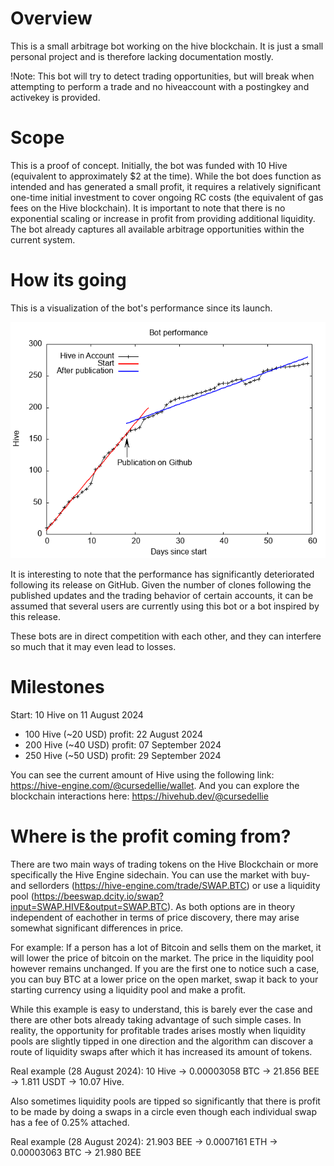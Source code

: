 # Overview
This is a small arbitrage bot working on the hive blockchain. It is just a small personal project and is therefore lacking documentation mostly.

!Note: This bot will try to detect trading opportunities, but will break when attempting to perform a trade and no hiveaccount with a postingkey and activekey is provided.

# Scope
This is a proof of concept. Initially, the bot was funded with 10 Hive (equivalent to approximately $2 at the time). While the bot does function as intended and has generated a small profit, it requires a relatively significant one-time initial investment to cover ongoing RC costs (the equivalent of gas fees on the Hive blockchain). It is important to note that there is no exponential scaling or increase in profit from providing additional liquidity. The bot already captures all available arbitrage opportunities within the current system.

# How its going

This is a visualization of the bot's performance since its launch.

![Arbitrage Performance](plot/plot.png)

It is interesting to note that the performance has significantly deteriorated following its release on GitHub. Given the number of clones following the published updates and the trading behavior of certain accounts, it can be assumed that several users are currently using this bot or a bot inspired by this release.

These bots are in direct competition with each other, and they can interfere so much that it may even lead to losses.

# Milestones
Start: 10 Hive on 11 August 2024
- 100 Hive (~20 USD) profit: 22 August 2024
- 200 Hive (~40 USD) profit: 07 September 2024
- 250 Hive (~50 USD) profit: 29 September 2024

You can see the current amount of Hive using the following link: https://hive-engine.com/@cursedellie/wallet.
And you can explore the blockchain interactions here: https://hivehub.dev/@cursedellie

# Where is the profit coming from?
There are two main ways of trading tokens on the Hive Blockchain or more specifically the Hive Engine sidechain. You can use the market with buy- and sellorders (https://hive-engine.com/trade/SWAP.BTC) or use a liquidity pool (https://beeswap.dcity.io/swap?input=SWAP.HIVE&output=SWAP.BTC). As both options are in theory independent of eachother in terms of price discovery, there may arise somewhat significant differences in price.

For example: If a person has a lot of Bitcoin and sells them on the market, it will lower the price of bitcoin on the market. The price in the liquidity pool however remains unchanged. If you are the first one to notice such a case, you can buy BTC at a lower price on the open market, swap it back to your starting currency using a liquidity pool and make a profit.

While this example is easy to understand, this is barely ever the case and there are other bots already taking advantage of such simple cases. In reality, the opportunity for profitable trades arises mostly when liquidity pools are slightly tipped in one direction and the algorithm can discover a route of liquidity swaps after which it has increased its amount of tokens.

Real example (28 August 2024): 10 Hive -> 0.00003058 BTC -> 21.856 BEE -> 1.811 USDT -> 10.07 Hive.

Also sometimes liquidity pools are tipped so significantly that there is profit to be made by doing a swaps in a circle even though each individual swap has a fee of 0.25% attached.

Real example (28 August 2024): 21.903 BEE -> 0.0007161 ETH -> 0.00003063 BTC -> 21.980 BEE